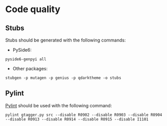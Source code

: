 # Code quality

## Stubs

Stubs should be generated with the following commands:

- PySide6:

```shell
pyside6-genpyi all
```

- Other packages:

```shell
stubgen -p mutagen -p genius -p qdarktheme -o stubs
```

## Pylint

[Pylint](https://pylint.pycqa.org/en/latest/) should be used with the following command:

```shell
pylint gtagger.py src --disable R0902 --disable R0903 --disable R0904 --disable R0913 --disable R0914 --disable R0915 --disable I1101
```
